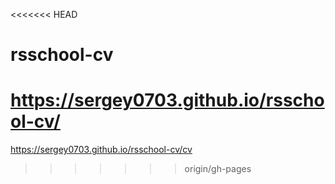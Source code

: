 <<<<<<< HEAD
# rsschool-cv
https://sergey0703.github.io/rsschool-cv/
=======
https://sergey0703.github.io/rsschool-cv/cv

>>>>>>> origin/gh-pages
